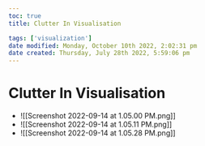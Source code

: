 ```yaml
---
toc: true
title: Clutter In Visualisation

tags: ['visualization']
date modified: Monday, October 10th 2022, 2:02:31 pm
date created: Thursday, July 28th 2022, 5:59:06 pm
---
```


# Clutter In Visualisation
- ![[Screenshot 2022-09-14 at 1.05.00 PM.png]]
- ![[Screenshot 2022-09-14 at 1.05.11 PM.png]]
- ![[Screenshot 2022-09-14 at 1.05.28 PM.png]]



